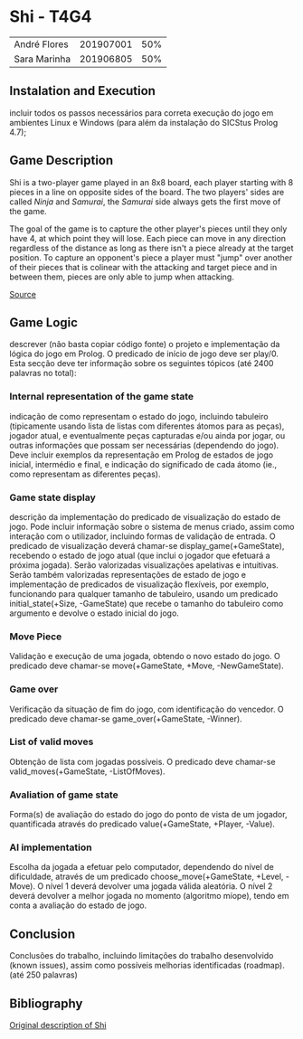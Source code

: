 # Shi - T4G4

||||
|-|-|-|
| André Flores | 201907001 | 50% |
| Sara Marinha | 201906805 | 50% |

## Instalation and Execution

incluir todos os passos necessários para correta execução do jogo em ambientes Linux e Windows (para além da instalação do SICStus Prolog 4.7);

## Game Description

<p>Shi is a two-player game played in an 8x8 board, each player starting with 8 pieces in a line on opposite sides of the board. The two players' sides are called <em>Ninja</em> and <em>Samurai</em>, the <em>Samurai</em> side always gets the first move of the game.</p>
<p>The goal of the game is to capture the other player's pieces until they only have 4, at which point they will lose. Each piece can move in any direction regardless of the distance as long as there isn't a piece already at the target position. To capture an opponent's piece a player must "jump" over another of their pieces that is colinear with the attacking and target piece and in between them, pieces are only able to jump when attacking.</p>
<p><a href=https://boardgamegeek.com/boardgame/319861/shi>Source</a></p>

## Game Logic
descrever (não basta copiar código fonte) o projeto e implementação da lógica do jogo em Prolog. O predicado de início de jogo deve ser play/0. Esta secção deve ter informação sobre os seguintes tópicos (até 2400 palavras no total):

### Internal representation of the game state 

indicação de como representam o estado do jogo, incluindo tabuleiro (tipicamente usando lista de listas com diferentes átomos para as peças), jogador atual, e eventualmente peças capturadas e/ou ainda por jogar, ou outras informações que possam ser necessárias (dependendo do jogo). Deve incluir exemplos da representação em Prolog de estados de jogo inicial, intermédio e final, e indicação do significado de cada átomo (ie., como representam as diferentes peças).

### Game state display

descrição da implementação do predicado de visualização do estado de jogo. Pode incluir informação sobre o sistema de menus criado, assim como interação com o utilizador, incluindo formas de validação de entrada. O predicado de visualização deverá chamar-se display_game(+GameState), recebendo o estado de jogo atual (que inclui o jogador que efetuará a próxima jogada). Serão valorizadas visualizações apelativas e intuitivas. Serão também valorizadas representações de estado de jogo e implementação de predicados de visualização flexíveis, por exemplo, funcionando para qualquer tamanho de tabuleiro, usando um predicado initial_state(+Size, -GameState) que recebe o tamanho do tabuleiro como argumento e devolve o estado inicial do jogo.

### Move Piece

Validação e execução de uma jogada, obtendo o novo estado do jogo. O predicado deve chamar-se move(+GameState, +Move, -NewGameState).

### Game over

Verificação da situação de fim do jogo, com identificação do vencedor. O predicado deve chamar-se game_over(+GameState, -Winner).

### List of valid moves

Obtenção de lista com jogadas possíveis. O predicado deve chamar-se valid_moves(+GameState, -ListOfMoves).

### Avaliation of game state

Forma(s) de avaliação do estado do jogo do ponto de vista de um jogador, quantificada através do predicado value(+GameState, +Player, -Value).

### AI implementation

Escolha da jogada a efetuar pelo computador, dependendo do nível de dificuldade, através de um predicado choose_move(+GameState, +Level, -Move). O nível 1 deverá devolver uma jogada válida aleatória. O nível 2 deverá devolver a melhor jogada no momento (algoritmo míope), tendo em conta a avaliação do estado de jogo.

## Conclusion

Conclusões do trabalho, incluindo limitações do trabalho desenvolvido (known issues), assim como possíveis melhorias identificadas (roadmap). (até 250 palavras)

## Bibliography

[Original description of Shi](https://boardgamegeek.com/boardgame/319861/shi)